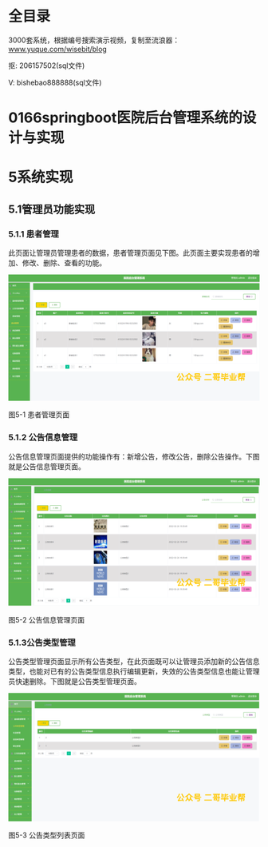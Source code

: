 # 全目录

3000套系统，根据编号搜索演示视频，复制至流浪器：www.yuque.com/wisebit/blog


<p>抠: 206157502(sql文件)</p>
<p>V: bishebao888888(sql文件)</p>



# 0166springboot医院后台管理系统的设计与实现

# 5系统实现
## 5.1管理员功能实现
### 5.1.1 患者管理
此页面让管理员管理患者的数据，患者管理页面见下图。此页面主要实现患者的增加、修改、删除、查看的功能。

![](/md/blog.019.png)

图5-1 患者管理页面
### 5.1.2 公告信息管理
公告信息管理页面提供的功能操作有：新增公告，修改公告，删除公告操作。下图就是公告信息管理页面。

![](/md/blog.020.png)

图5-2 公告信息管理页面
### 5.1.3公告类型管理
公告类型管理页面显示所有公告类型，在此页面既可以让管理员添加新的公告信息类型，也能对已有的公告类型信息执行编辑更新，失效的公告类型信息也能让管理员快速删除。下图就是公告类型管理页面。

![](/md/blog.021.png)

图5-3 公告类型列表页面
